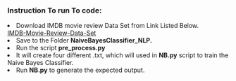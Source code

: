 <h3> Instruction To run To code: </h3>
<li>Download IMDB movie review Data Set from Link Listed Below. </li>
<a href="https://cuny-my.sharepoint.com/:f:/g/personal/md_adnan_rahin11_qmail_cuny_edu/Etk64Z97_bBKl7ByhQEbQn4B1-LpxZQxEK8Ahif3DBCeGg?e=sYC7Nj">IMDB-Movie-Review-Data-Set</a>
<li>Save to the Folder <b>NaiveBayesClassifier_NLP.</b></li>
<li>Run the script <b>pre_process.py</b></li>
<li>It will create four different .txt, which will used in <b>NB.py</b> script to train the Naive Bayes Classifier.</li>
<li>Run <b>NB.py</b> to generate the expected output.</li>